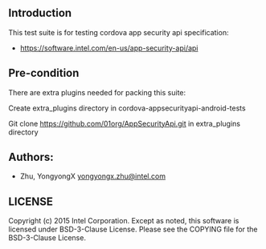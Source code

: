 ## Introduction

This test suite is for testing cordova app security api specification:
* https://software.intel.com/en-us/app-security-api/api

## Pre-condition

There are extra plugins needed for packing this suite:

Create extra_plugins directory in cordova-appsecurityapi-android-tests

Git clone https://github.com/01org/AppSecurityApi.git in extra_plugins directory

## Authors:

* Zhu, YongyongX <yongyongx.zhu@intel.com>


## LICENSE

Copyright (c) 2015 Intel Corporation.
Except as noted, this software is licensed under BSD-3-Clause License.
Please see the COPYING file for the BSD-3-Clause License.
